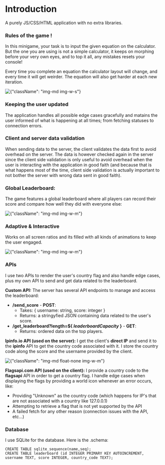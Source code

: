 # Introduction
A purely JS/CSS/HTML application with no extra libraries.

### Rules of the game !
In this minigame, your task is to input the given equation on the calculator. But the one you are using is not a simple calculator, it keeps on morphing before your very own eyes, and to top it all, any mistakes resets your console!

Every time you complete an equation the calculator layout will change, and every time it will get weirder. The equation will also get harder at each new iteration.

![{"className": "img-md img-w-s"}](./images/markdown/calculatormaster/buttons.gif)


### Keeping the user updated
The application handles all possible edge cases gracefully and matains the user informed of what is happening at all times; from fetching statuses to connection errors.

### Client and server data validation
When sending data to the server, the client validates the data first to avoid overhead on the server. The data is however checked again in the server since the client side validation is only useful to avoid overhead when the user is interacting with the application in good faith (and because that is what happens most of the time, client side validation is actually important to not bother the server with wrong data sent in good faith).

### Global Leaderboard:
The game features a global leaderboard where all players can record their score and compare how well they did with everyone else:

![{"className": "img-md img-w-m"}](./images/markdown/calculatormaster/leaderboard.gif)

### Adaptive & Interactive
Works on all screen ratios and its filled with all kinds of animations to keep the user engaged.

![{"className": "img-md img-w-m"}](./images/markdown/calculatormaster/responsive.gif)

### APIs
I use two APIs to render the user's country flag and also handle edge cases, plus my own API to send and get data related to the leaderboard.

**Custom API:** The server has several API endpoints to manage and access the leaderboard:
- **/send_score** - **POST**:
    - Takes: { username: string, score: integer }
    - Returns: a stringyfied JSON containing data related to the user's score.
- **/get_leaderboard?length=${ *leaderboardCapacity* }** - **GET**:
    - Returns: ordered data on the top players.

**Ipinfo.io API (used on the server):** I get the client's **direct IP** and send it to the **ipinfo** API to get the country code associated with it. I store the country code along the score and the username provided by the client.

![{"className": "img-md float-none img-w-m"}](./images/markdown/calculatormaster/apis.png)

**Flagsapi.com API (used on the client):** I provide a country code to the **flagsapi** API in order to get a country flag. I handle edge cases when displaying the flags by providing a world icon whenever an error occurs, like:

- Providing "Unknown" as the country code (which happens for IP's that are not associated with a country like 127.0.0.1)
- Attempting to retrieve a flag that is not yet supported by the API
- A failed fetch for any other reason (connection issues with the API, etc...)


### Database
I use SQLite for the database. Here is the .schema:

```
CREATE TABLE sqlite_sequence(name,seq);
CREATE TABLE leaderboard (id INTEGER PRIMARY KEY AUTOINCREMENT,  username TEXT, score INTEGER, country_code TEXT);
```